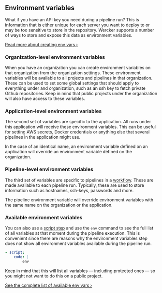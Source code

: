 ## Environment variables

What if you have an API key you need during a pipeline run? This is
information that is either unique for each server you want to deploy to or may
be too sensitive to store in the repository. Wercker supports a number of ways
to store and expose this data as environment variables.

[Read more about creating env vars &rsaquo;](/docs/environment-variables/creating-env-vars.html)

### Organization-level environment variables

When you have an organization you can create environment variables on that
organization from the organization settings. These environment variables will
be available to all projects and pipelines in that organization. These can be
used to set some global settings that should apply to everything under and
organization, such as an ssh key to fetch private Github repositories. Keep in
mind that public projects under the organization will also have access to these
variables.

### Application-level environment variables

The second set of variables are specific to the application. All runs under
this application will receive these environment variables. This can be useful
for setting AWS secrets, Docker credentials or anything else that several
pipelines in the application might use.

In the case of an identical name, an environment variable defined on an
application will override an environment variable defined on the organization.

### Pipeline-level environment variables

The third set of variables are specific to pipelines in a
[workflow](/docs/workflows/index.html). These are made available to each
pipeline run. Typically, these are used to store information such as hostnames,
ssh-keys, passwords and more. 

The pipeline environment variable will override environment variables with the
same name on the organization or the application.

### Available environment variables

You can also use a [script step](/learn/steps/introduction.html) and use the `env`
command to see the full list of all variables at that moment during the pipeline execution.
This is convenient since there are reasons why the environment variables step does
not show all environment variables available during the pipeline run.

```yaml
- script:
    code: |
        env
```

Keep in mind that this will list all variables — including protected ones — so
you might not want to do this on a public project.

[See the complete list of available env vars &rsaquo;](/docs/environment-variables/available-env-vars.html)
